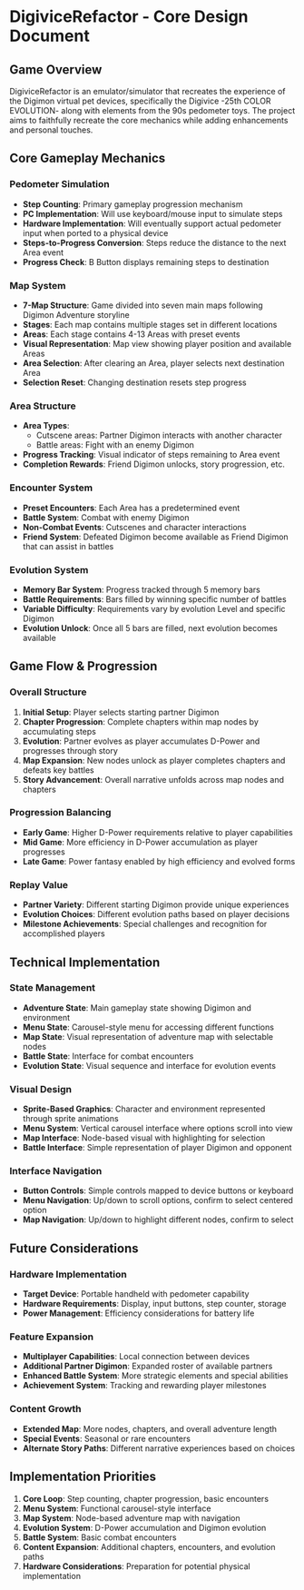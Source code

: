 # DigiviceRefactor - Core Design Document

## Game Overview

DigiviceRefactor is an emulator/simulator that recreates the experience of the Digimon virtual pet devices, specifically the Digivice -25th COLOR EVOLUTION- along with elements from the 90s pedometer toys. The project aims to faithfully recreate the core mechanics while adding enhancements and personal touches.

## Core Gameplay Mechanics

### Pedometer Simulation
- **Step Counting**: Primary gameplay progression mechanism
- **PC Implementation**: Will use keyboard/mouse input to simulate steps
- **Hardware Implementation**: Will eventually support actual pedometer input when ported to a physical device
- **Steps-to-Progress Conversion**: Steps reduce the distance to the next Area event
- **Progress Check**: B Button displays remaining steps to destination

### Map System
- **7-Map Structure**: Game divided into seven main maps following Digimon Adventure storyline
- **Stages**: Each map contains multiple stages set in different locations
- **Areas**: Each stage contains 4-13 Areas with preset events
- **Visual Representation**: Map view showing player position and available Areas
- **Area Selection**: After clearing an Area, player selects next destination Area
- **Selection Reset**: Changing destination resets step progress

### Area Structure
- **Area Types**:
  - Cutscene areas: Partner Digimon interacts with another character
  - Battle areas: Fight with an enemy Digimon
- **Progress Tracking**: Visual indicator of steps remaining to Area event
- **Completion Rewards**: Friend Digimon unlocks, story progression, etc.

### Encounter System
- **Preset Encounters**: Each Area has a predetermined event
- **Battle System**: Combat with enemy Digimon
- **Non-Combat Events**: Cutscenes and character interactions
- **Friend System**: Defeated Digimon become available as Friend Digimon that can assist in battles

### Evolution System
- **Memory Bar System**: Progress tracked through 5 memory bars
- **Battle Requirements**: Bars filled by winning specific number of battles
- **Variable Difficulty**: Requirements vary by evolution Level and specific Digimon
- **Evolution Unlock**: Once all 5 bars are filled, next evolution becomes available

## Game Flow & Progression

### Overall Structure
1. **Initial Setup**: Player selects starting partner Digimon
2. **Chapter Progression**: Complete chapters within map nodes by accumulating steps
3. **Evolution**: Partner evolves as player accumulates D-Power and progresses through story
4. **Map Expansion**: New nodes unlock as player completes chapters and defeats key battles
5. **Story Advancement**: Overall narrative unfolds across map nodes and chapters

### Progression Balancing
- **Early Game**: Higher D-Power requirements relative to player capabilities
- **Mid Game**: More efficiency in D-Power accumulation as player progresses
- **Late Game**: Power fantasy enabled by high efficiency and evolved forms

### Replay Value
- **Partner Variety**: Different starting Digimon provide unique experiences
- **Evolution Choices**: Different evolution paths based on player decisions
- **Milestone Achievements**: Special challenges and recognition for accomplished players

## Technical Implementation

### State Management
- **Adventure State**: Main gameplay state showing Digimon and environment
- **Menu State**: Carousel-style menu for accessing different functions
- **Map State**: Visual representation of adventure map with selectable nodes
- **Battle State**: Interface for combat encounters
- **Evolution State**: Visual sequence and interface for evolution events

### Visual Design
- **Sprite-Based Graphics**: Character and environment represented through sprite animations
- **Menu System**: Vertical carousel interface where options scroll into view
- **Map Interface**: Node-based visual with highlighting for selection
- **Battle Interface**: Simple representation of player Digimon and opponent

### Interface Navigation
- **Button Controls**: Simple controls mapped to device buttons or keyboard
- **Menu Navigation**: Up/down to scroll options, confirm to select centered option
- **Map Navigation**: Up/down to highlight different nodes, confirm to select

## Future Considerations

### Hardware Implementation
- **Target Device**: Portable handheld with pedometer capability
- **Hardware Requirements**: Display, input buttons, step counter, storage
- **Power Management**: Efficiency considerations for battery life

### Feature Expansion
- **Multiplayer Capabilities**: Local connection between devices
- **Additional Partner Digimon**: Expanded roster of available partners
- **Enhanced Battle System**: More strategic elements and special abilities
- **Achievement System**: Tracking and rewarding player milestones

### Content Growth
- **Extended Map**: More nodes, chapters, and overall adventure length
- **Special Events**: Seasonal or rare encounters
- **Alternate Story Paths**: Different narrative experiences based on choices

## Implementation Priorities

1. **Core Loop**: Step counting, chapter progression, basic encounters
2. **Menu System**: Functional carousel-style interface
3. **Map System**: Node-based adventure map with navigation
4. **Evolution System**: D-Power accumulation and Digimon evolution
5. **Battle System**: Basic combat encounters
6. **Content Expansion**: Additional chapters, encounters, and evolution paths
7. **Hardware Considerations**: Preparation for potential physical implementation
